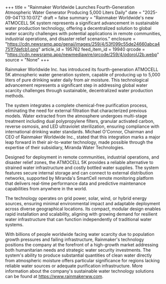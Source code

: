 +++
title = "Rainmaker Worldwide Launches Fourth-Generation Atmospheric Water Generator Producing 5,000 Liters Daily"
date = "2025-09-04T13:10:07Z"
draft = false
summary = "Rainmaker Worldwide's new ATMOCELL 5K system represents a significant advancement in sustainable water production technology, offering a decentralized solution to global water scarcity challenges with potential applications in remote communities, industrial operations, and disaster relief scenarios."
enclosure = "https://cdn.newsramp.app/genai/images/259/4/53f099c55de24660abca4751f7defcb1.png"
article_id = 195762
feed_item_id = 19940
qrcode = "https://cdn.newsramp.app/newmediawire/qrcode/259/4/odoroU2b.webp"
source = "None"
+++

<p>Rainmaker Worldwide Inc. has introduced its fourth-generation ATMOCELL 5K atmospheric water generation system, capable of producing up to 5,000 liters of pure drinking water daily from air moisture. This technological advancement represents a significant step in addressing global water scarcity challenges through sustainable, decentralized water production methods.</p><p>The system integrates a complete chemical-free purification process, eliminating the need for external filtration that characterized previous models. Water extracted from the atmosphere undergoes multi-stage treatment including dual polypropylene filters, granular activated carbon, reverse osmosis, and LED ultraviolet sterilization, ensuring compliance with international drinking water standards. Michael O'Connor, Chairman and CEO of Rainmaker Worldwide Inc., stated that this integration marks a major leap forward in their air-to-water technology, made possible through the expertise of their subsidiary, Miranda Water Technologies.</p><p>Designed for deployment in remote communities, industrial operations, and disaster relief zones, the ATMOCELL 5K provides a reliable alternative to strained water infrastructure and costly bottled water supplies. The system features secure internal storage and can connect to external distribution networks, supported by Miranda's SmartCell remote monitoring platform that delivers real-time performance data and predictive maintenance capabilities from anywhere in the world.</p><p>The technology operates on grid power, solar, wind, or hybrid energy sources, ensuring minimal environmental impact and adaptable deployment across diverse geographical locations. Its compact, modular design enables rapid installation and scalability, aligning with growing demand for resilient water infrastructure that can function independently of traditional water systems.</p><p>With billions of people worldwide facing water scarcity due to population growth pressures and failing infrastructure, Rainmaker's technology positions the company at the forefront of a high-growth market addressing both humanitarian needs and strategic water security investments. The system's ability to produce substantial quantities of clean water directly from atmospheric moisture offers particular significance for regions lacking reliable water sources or adequate purification infrastructure. More information about the company's sustainable water technology solutions can be found at <a href="https://www.rainmakerww.com" rel="nofollow" target="_blank">https://www.rainmakerww.com</a>.</p>